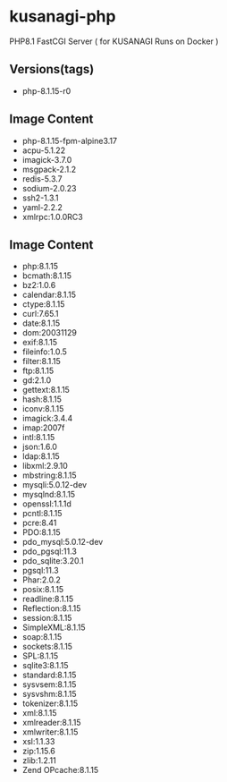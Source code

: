 # kusanagi-php
PHP8.1 FastCGI Server ( for KUSANAGI Runs on Docker )

## Versions(tags)
- php-8.1.15-r0

## Image Content
- php-8.1.15-fpm-alpine3.17
- acpu-5.1.22
- imagick-3.7.0
- msgpack-2.1.2
- redis-5.3.7
- sodium-2.0.23
- ssh2-1.3.1
- yaml-2.2.2
- xmlrpc:1.0.0RC3

## Image Content
- php:8.1.15
- bcmath:8.1.15
- bz2:1.0.6
- calendar:8.1.15
- ctype:8.1.15
- curl:7.65.1
- date:8.1.15
- dom:20031129
- exif:8.1.15
- fileinfo:1.0.5
- filter:8.1.15
- ftp:8.1.15
- gd:2.1.0
- gettext:8.1.15
- hash:8.1.15
- iconv:8.1.15
- imagick:3.4.4
- imap:2007f
- intl:8.1.15
- json:1.6.0
- ldap:8.1.15
- libxml:2.9.10
- mbstring:8.1.15
- mysqli:5.0.12-dev
- mysqlnd:8.1.15
- openssl:1.1.1d
- pcntl:8.1.15
- pcre:8.41
- PDO:8.1.15
- pdo_mysql:5.0.12-dev
- pdo_pgsql:11.3
- pdo_sqlite:3.20.1
- pgsql:11.3
- Phar:2.0.2
- posix:8.1.15
- readline:8.1.15
- Reflection:8.1.15
- session:8.1.15
- SimpleXML:8.1.15
- soap:8.1.15
- sockets:8.1.15
- SPL:8.1.15
- sqlite3:8.1.15
- standard:8.1.15
- sysvsem:8.1.15
- sysvshm:8.1.15
- tokenizer:8.1.15
- xml:8.1.15
- xmlreader:8.1.15
- xmlwriter:8.1.15
- xsl:1.1.33
- zip:1.15.6
- zlib:1.2.11
- Zend OPcache:8.1.15

